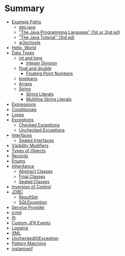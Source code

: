 # Summary
- [Example Paths]()
    - [dev.java](./examples/dev_java.md)
    - ["The Java Programming Language" (1st or 2nd ed)](./examples/the_java_programming_language_og.md)
    - ["The Java Tutorial" (3rd ed)](./examples/the_java_tutorial_3rd_edition.md)
    - [w3schools](./examples/w3schools.md)
- [Hello, World](./hello_world.md)
- [Data Types]()
    - [int and long]()
        - [Integer Division]()
    - [float and double]()
        - [Floating Point Numbers]()
    - [booleans](./booleans.md)
    - [Arrays]()
    - [String]()
        - [String Literals]()
        - [Multiline String Literals]()
- [Expressions]()
- [Conditionals]()
- [Loops]()
- [Exceptions]()
    - [Checked Exceptions]()
    - [Unchecked Exceptions]()
- [Interfaces]()
    - [Sealed Interfaces]()
- [Visibility Modifiers]()
- [Types of Objects]()
- [Records]()
- [Enums]()
- [Inheritance]()
    - [Abstract Classes]()
    - [Final Classes]()
    - [Sealed Classes]()
- [Inversion of Control]()
- [JDBC]()
    - [ResultSet]()
    - [SQLException]()
- [Service Provider]()
- [jcmd]()
- [jfr]()
- [Custom JFR Events]()
- [Logging]()
- [XML]()
- [UncheckedIOException]()
- [Pattern Matching]()
- [instanceof]()
